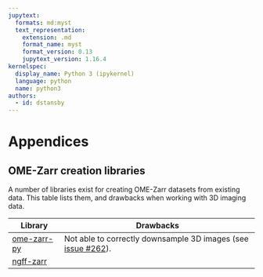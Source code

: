 ```yaml
---
jupytext:
  formats: md:myst
  text_representation:
    extension: .md
    format_name: myst
    format_version: 0.13
    jupytext_version: 1.16.4
kernelspec:
  display_name: Python 3 (ipykernel)
  language: python
  name: python3
authors:
  - id: dstansby
---
```


# Appendices

## OME-Zarr creation libraries

A number of libraries exist for creating OME-Zarr datasets from existing data.
This table lists them, and drawbacks when working with 3D imaging data.

| Library                                                   | Drawbacks                                                                                                     |
| --------------------------------------------------------- | ------------------------------------------------------------------------------------------------------------- |
| [ome-zarr-py](https://github.com/ome/ome-zarr-py)         | Not able to correctly downsample 3D images (see [issue #262](https://github.com/ome/ome-zarr-py/issues/262)). |
| [ngff-zarr ](https://ngff-zarr.readthedocs.io/en/stable/) |                                                                                                               |
